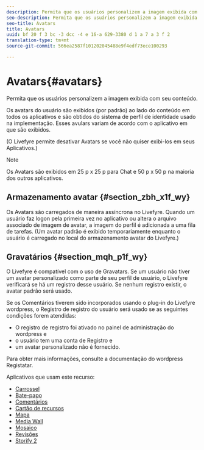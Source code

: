 ```yaml
---
description: Permita que os usuários personalizem a imagem exibida com seu conteúdo.
seo-description: Permita que os usuários personalizem a imagem exibida com seu conteúdo.
seo-title: Avatars
title: Avatars
uuid: bf 20 f 3 bc -3 dcc -4 e 16-a 629-3380 d 1 a 7 a 3 f 2
translation-type: tm+mt
source-git-commit: 566ea2587f101202045488e9f4edf73ece100293

---
```



# Avatars{#avatars}

Permita que os usuários personalizem a imagem exibida com seu conteúdo.

Os avatars do usuário são exibidos (por padrão) ao lado do conteúdo em todos os aplicativos e são obtidos do sistema de perfil de identidade usado na implementação. Esses avulars variam de acordo com o aplicativo em que são exibidos.

(O Livefyre permite desativar Avatars se você não quiser exibi-los em seus Aplicativos.)

>[!NOTE]
>
>Os Avatars são exibidos em 25 p x 25 p para Chat e 50 p x 50 p na maioria dos outros aplicativos.

## Armazenamento avatar {#section_zbh_x1f_wy}

Os Avatars são carregados de maneira assíncrona no Livefyre. Quando um usuário faz logon pela primeira vez no aplicativo ou altera o arquivo associado de imagem de avatar, a imagem do perfil é adicionada a uma fila de tarefas. (Um avatar padrão é exibido temporariamente enquanto o usuário é carregado no local do armazenamento avatar do Livefyre.)

## Gravatários {#section_mqh_p1f_wy}

O Livefyre é compatível com o uso de Gravatars. Se um usuário não tiver um avatar personalizado como parte de seu perfil de usuário, o Livefyre verificará se há um registro desse usuário. Se nenhum registro existir, o avatar padrão será usado.

Se os Comentários tiverem sido incorporados usando o plug-in do Livefyre wordpress, o Registro de registro do usuário será usado se as seguintes condições forem atendidas:

* O registro de registro foi ativado no painel de administração do wordpress e
* o usuário tem uma conta de Registro e
* um avatar personalizado não é fornecido.

Para obter mais informações, consulte a documentação do wordpress Registatar.



Aplicativos que usam este recurso:

* [Carrossel](/help/using/c-about-apps/c-carousel-app/c-carousel-app.md#c_carousel_app)
* [Bate-papo](/help/using/c-about-apps/c-chat-app/c-chat-app.md#c_chat_app)
* [Comentários](/help/using/c-about-apps/c-comments/c-comments.md)
* [Cartão de recursos](/help/using/c-about-apps/c-feature-card-app/c-feature-card-app.md#c_feature_card_app)
* [Mapa](/help/using/c-about-apps/c-map-app/c-map-app.md#c_map_app)
* [Media Wall](/help/using/c-about-apps/c-media-wall-app/c-media-wall-app.md#c_media_wall_app)
* [Mosaico](/help/using/c-about-apps/c-mosaic-app/c-mosaic-app.md#c_mosaic_app)
* [Revisões](/help/using/c-about-apps/c-reviews-app/c-reviews-app.md#c_reviews_app)
* [Storify 2](/help/using/c-about-apps/c-storify2/c-storify2.md#c_storify2)

